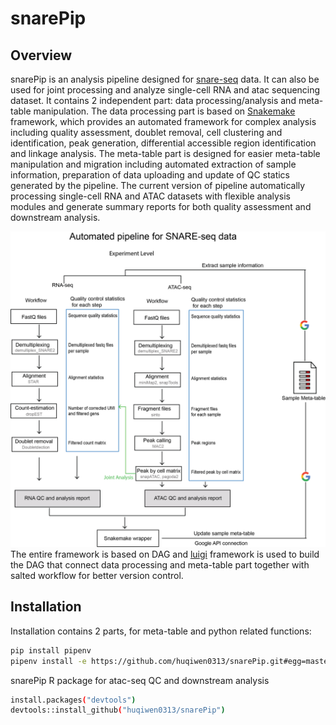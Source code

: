 snarePip
===============================
## Overview
snarePip is an analysis pipeline designed for [snare-seq]( https://www.nature.com/articles/s41587-019-0290-0) data. It can also be used for joint processing and analyze single-cell RNA and atac sequencing dataset. 
It contains 2 independent part: data processing/analysis and meta-table manipulation.
The data processing part is based on [Snakemake](https://snakemake.readthedocs.io) framework, which provides an automated framework for complex analysis including quality assessment, doublet removal, cell clustering and identification, peak generation, differential accessible region identification and linkage analysis. 
The meta-table part is designed for easier meta-table manipulation and migration including automated extraction of sample information, preparation of data uploading and update of QC statics generated by the pipeline. 
The current version of pipeline automatically processing single-cell RNA and ATAC datasets with flexible analysis modules and generate summary reports for both quality assessment and downstream analysis.

![overview of workflow](documentation/images/pipeline.figure.overview.png)
The entire framework is based on DAG and [luigi](https://luigi.readthedocs.io/en/stable/) framework is used to build the DAG that connect data processing and meta-table part together with salted workflow for better version control.


## Installation
Installation contains 2 parts, for meta-table and python related functions:
```bash
pip install pipenv
pipenv install -e https://github.com/huqiwen0313/snarePip.git#egg=master
```

snarePip R package for atac-seq QC and downstream analysis
```bash
install.packages("devtools")
devtools::install_github("huqiwen0313/snarePip")
```  

